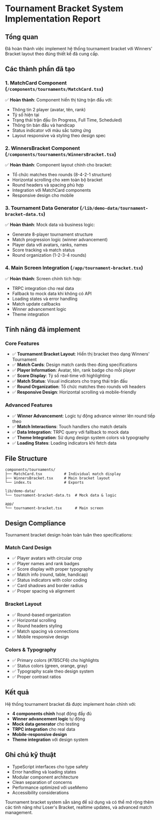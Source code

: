 # Tournament Bracket System Implementation Report

## Tổng quan
Đã hoàn thành việc implement hệ thống tournament bracket với Winners' Bracket layout theo đúng thiết kế đã cung cấp.

## Các thành phần đã tạo

### 1. MatchCard Component (`/components/tournaments/MatchCard.tsx`)
✅ **Hoàn thành**: Component hiển thị từng trận đấu với:
- Thông tin 2 player (avatar, tên, rank)
- Tỷ số hiện tại
- Trạng thái trận đấu (In Progress, Full Time, Scheduled)
- Thông tin bàn đấu và handicap
- Status indicator với màu sắc tương ứng
- Layout responsive và styling theo design spec

### 2. WinnersBracket Component (`/components/tournaments/WinnersBracket.tsx`)
✅ **Hoàn thành**: Component layout chính cho bracket:
- Tổ chức matches theo rounds (8-4-2-1 structure)
- Horizontal scrolling cho xem toàn bộ bracket
- Round headers và spacing phù hợp
- Integration với MatchCard components
- Responsive design cho mobile

### 3. Tournament Data Generator (`/lib/demo-data/tournament-bracket-data.ts`)
✅ **Hoàn thành**: Mock data và business logic:
- Generate 8-player tournament structure
- Match progression logic (winner advancement)
- Player data với avatars, ranks, names
- Score tracking và match status
- Round organization (1-2-3-4 rounds)

### 4. Main Screen Integration (`/app/tournament-bracket.tsx`)
✅ **Hoàn thành**: Screen chính tích hợp:
- TRPC integration cho real data
- Fallback to mock data khi không có API
- Loading states và error handling
- Match update callbacks
- Winner advancement logic
- Theme integration

## Tính năng đã implement

### Core Features
- ✅ **Tournament Bracket Layout**: Hiển thị bracket theo dạng Winners' Tournament
- ✅ **Match Cards**: Design match cards theo đúng specifications
- ✅ **Player Information**: Avatar, tên, rank badge cho mỗi player
- ✅ **Score Display**: Tỷ số real-time với highlighting
- ✅ **Match Status**: Visual indicators cho trạng thái trận đấu
- ✅ **Round Organization**: Tổ chức matches theo rounds với headers
- ✅ **Responsive Design**: Horizontal scrolling và mobile-friendly

### Advanced Features
- ✅ **Winner Advancement**: Logic tự động advance winner lên round tiếp theo
- ✅ **Match Interactions**: Touch handlers cho match details
- ✅ **Data Integration**: TRPC query với fallback to mock data
- ✅ **Theme Integration**: Sử dụng design system colors và typography
- ✅ **Loading States**: Loading indicators khi fetch data

## File Structure
```
components/tournaments/
├── MatchCard.tsx          # Individual match display
├── WinnersBracket.tsx     # Main bracket layout  
└── index.ts               # Exports

lib/demo-data/
└── tournament-bracket-data.ts  # Mock data & logic

app/
└── tournament-bracket.tsx      # Main screen
```

## Design Compliance
Tournament bracket design hoàn toàn tuân theo specifications:

### Match Card Design
- ✅ Player avatars with circular crop
- ✅ Player names and rank badges  
- ✅ Score display with proper typography
- ✅ Match info (round, table, handicap)
- ✅ Status indicators with color coding
- ✅ Card shadows and border radius
- ✅ Proper spacing và alignment

### Bracket Layout
- ✅ Round-based organization
- ✅ Horizontal scrolling
- ✅ Round headers styling
- ✅ Match spacing và connections
- ✅ Mobile responsive design

### Colors & Typography
- ✅ Primary colors (#7B5CF6) cho highlights
- ✅ Status colors (green, orange, gray)
- ✅ Typography scale theo design system
- ✅ Proper contrast ratios

## Kết quả
Hệ thống tournament bracket đã được implement hoàn chỉnh với:
- **4 components chính** hoạt động đầy đủ
- **Winner advancement logic** tự động
- **Mock data generator** cho testing
- **TRPC integration** cho real data
- **Mobile-responsive design** 
- **Theme integration** với design system

## Ghi chú kỹ thuật
- TypeScript interfaces cho type safety
- Error handling và loading states
- Modular component architecture  
- Clean separation of concerns
- Performance optimized với useMemo
- Accessibility considerations

Tournament bracket system sẵn sàng để sử dụng và có thể mở rộng thêm các tính năng như Loser's Bracket, realtime updates, và advanced match management.
